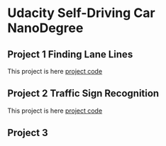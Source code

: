 # Udacity Self-Driving Car NanoDegree
## Project 1 Finding Lane Lines
This project is here [project code](https://github.com/nonlining/CarND/tree/master/CarND-LaneLines-P1)
## Project 2 Traffic Sign Recognition
This project is here [project code](https://github.com/nonlining/CarND/tree/master/CarND-Traffic-Sign-Classifier-Project)
## Project 3
